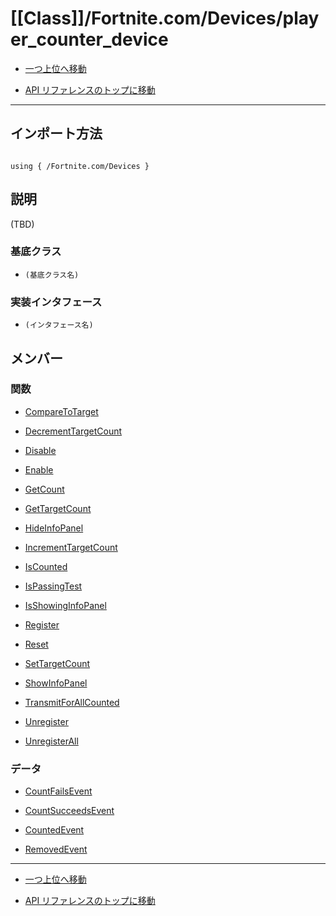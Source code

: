 # [[Class]]/Fortnite.com/Devices/player_counter_device

- [一つ上位へ移動](../main.md)

- [API リファレンスのトップに移動](/main.md)

---

## インポート方法

```verse

using { /Fortnite.com/Devices }

```

## 説明

(TBD)

### 基底クラス

- `(基底クラス名)`

### 実装インタフェース

- `(インタフェース名)`

## メンバー

### 関数

- [CompareToTarget](./F_CompareToTarget/main.md)

- [DecrementTargetCount](./F_DecrementTargetCount/main.md)

- [Disable](./F_Disable/main.md)

- [Enable](./F_Enable/main.md)

- [GetCount](./F_GetCount/main.md)

- [GetTargetCount](./F_GetTargetCount/main.md)

- [HideInfoPanel](./F_HideInfoPanel/main.md)

- [IncrementTargetCount](./F_IncrementTargetCount/main.md)

- [IsCounted](./F_IsCounted/main.md)

- [IsPassingTest](./F_IsPassingTest/main.md)

- [IsShowingInfoPanel](./F_IsShowingInfoPanel/main.md)

- [Register](./F_Register/main.md)

- [Reset](./F_Reset/main.md)

- [SetTargetCount](./F_SetTargetCount/main.md)

- [ShowInfoPanel](./F_ShowInfoPanel/main.md)

- [TransmitForAllCounted](./F_TransmitForAllCounted/main.md)

- [Unregister](./F_Unregister/main.md)

- [UnregisterAll](./F_UnregisterAll/main.md)

### データ

- [CountFailsEvent](./D_CountFailsEvent/main.md)

- [CountSucceedsEvent](./D_CountSucceedsEvent/main.md)

- [CountedEvent](./D_CountedEvent/main.md)

- [RemovedEvent](./D_RemovedEvent/main.md)

---

- [一つ上位へ移動](../main.md)

- [API リファレンスのトップに移動](/main.md)
